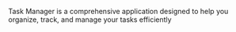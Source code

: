 Task Manager is a comprehensive application designed to help you organize, track, and manage your tasks efficiently
